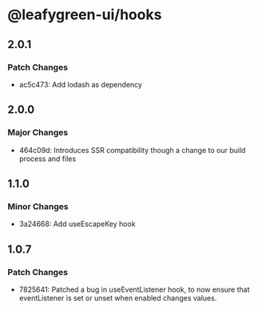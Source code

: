 # @leafygreen-ui/hooks

## 2.0.1

### Patch Changes

- ac5c473: Add lodash as dependency

## 2.0.0

### Major Changes

- 464c09d: Introduces SSR compatibility though a change to our build process and files

## 1.1.0

### Minor Changes

- 3a24668: Add useEscapeKey hook

## 1.0.7

### Patch Changes

- 7825641: Patched a bug in useEventListener hook, to now ensure that eventListener is set or unset when enabled changes values.
